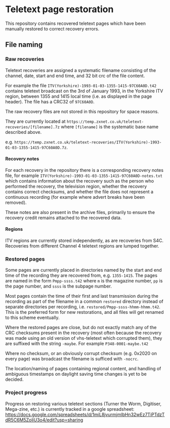 # Teletext page restoration
This repository contains recovered teletext pages which have been manually restored to correct recovery errors.

## File naming
### Raw recoveries
Teletext recoveries are assigned a systematic filename consisting of the channel, date, start and end time, and 32 bit crc of the file content.

For example the file `ITV(Yorkshire)-1993-01-03-1355-1415-97C60A0D.t42` contains teletext broadcast on the 3rd of January 1993, in the Yorkshire ITV region, between 1355 and 1415 local time (i.e. as displayed in the page header). The file has a CRC32 of `97C60A0D`.

The raw recovery files are not stored in this repository for space reasons.

They are currently located at `https://temp.zxnet.co.uk/teletext-recoveries/[filename].7z` where `[filename]` is the systematic base name described above.

e.g. `https://temp.zxnet.co.uk/teletext-recoveries/ITV(Yorkshire)-1993-01-03-1355-1415-97C60A0D.7z`.

#### Recovery notes
For each recovery in the repository there is a corresponding recovery notes file, for example `ITV(Yorkshire)-1993-01-03-1355-1415-97C60A0D-notes.txt` which contains information about the recovery such as the person who performed the recovery, the television region, whether the recovery contains correct checksums, and whether the file does not represent a continuous recording (for example where advert breaks have been removed).

These notes are also present in the archive files, primarily to ensure the recovery credit remains attached to the recovered data.

#### Regions
ITV regions are currently stored independently, as are recoveries from S4C. Recoveries from different Channel 4 teletext regions are lumped together.

### Restored pages
Some pages are currently placed in directories named by the start and end time of the recording they are recovered from, e.g. `1355-1415`. The pages are named in the form `Pmpp-ssss.t42` where `m` is the magazine number, `pp` is the page number, and `ssss` is the subpage number.

Most pages contain the time of their first and last transmission during the recording as part of the filename in a common `restored` directory instead of separate directories per recording, i.e. `restored/Pmpp-ssss-hhmm-hhmm.t42`.
This is the preferred form for new restorations, and all files will get renamed to this scheme eventually.

Where the restored pages are close, but do not exactly match any of the CRC checksums present in the recovery (most often because the recovery was made using an old version of vhs-teletext which corrupted them), they are suffixed with the string `-maybe`. For example `P348-0001-maybe.t42`

Where no checksum, or an obviously corrupt checksum (e.g. 0x2020 on every page) was broadcast the filename is sufficed with `-nocrc`.

The location/naming of pages containing regional content, and handling of ambiguous timestamps on daylight saving time changes is yet to be decided.

### Project progress
Progress on restoring various teletext sections (Turner the Worm, Digitiser, Mega-zine, etc.) is currently tracked in a google spreadsheet: https://docs.google.com/spreadsheets/d/1miL8jvurmjmlbHn32wEz7TiPTdzTdR5C6M5ZoliU3o4/edit?usp=sharing
